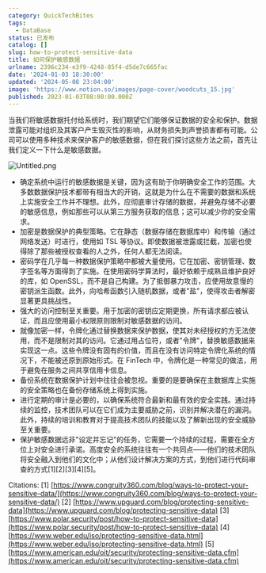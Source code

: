 ```yaml
---
category: QuickTechBites
tags:
  - DataBase
status: 已发布
catalog: []
slug: how-to-protect-sensitive-data
title: 如何保护敏感数据
urlname: 2396c234-e3f9-4248-85f4-d5de7c665fac
date: '2024-01-03 18:30:00'
updated: '2024-05-08 23:04:00'
image: 'https://www.notion.so/images/page-cover/woodcuts_15.jpg'
published: 2023-01-03T08:00:00.000Z
---
```


当我们将敏感数据托付给系统时，我们期望它们能够保证数据的安全和保护。数据泄露可能对组织及其客户产生毁灭性的影响，从财务损失到声誉损害都有可能。公司可以使用多种技术来保护客户的敏感数据，但在我们探讨这些方法之前，首先让我们定义一下什么是敏感数据。


![Untitled.png](https://prod-files-secure.s3.us-west-2.amazonaws.com/5d24fe63-e567-4804-86f9-9fdc62e13082/aa7e6578-50d6-4f37-a4e4-28071bd0fba3/Untitled.png?X-Amz-Algorithm=AWS4-HMAC-SHA256&X-Amz-Content-Sha256=UNSIGNED-PAYLOAD&X-Amz-Credential=ASIAZI2LB466QXVLYBIT%2F20250328%2Fus-west-2%2Fs3%2Faws4_request&X-Amz-Date=20250328T054018Z&X-Amz-Expires=3600&X-Amz-Security-Token=IQoJb3JpZ2luX2VjEO7%2F%2F%2F%2F%2F%2F%2F%2F%2F%2FwEaCXVzLXdlc3QtMiJHMEUCIH1Qy0leLrmfuOtR6jYSiulcU9936B59RkPTlanqWLrpAiEAlA2Ref2vMaiyG%2BaukhLMXnePCOX1BLMyUAy%2BWS378S8q%2FwMIVxAAGgw2Mzc0MjMxODM4MDUiDEnPXJZQdNgfOMOIeSrcAwW0gjJ4%2FOY0Zm8T%2F%2B4%2FH6QS2lzSo7pKoOATNncxcG8vW0%2BNhYoUdE%2BTKPfysQmhDxcCo9lGKmWUDj7nYI4LXZQKzYJnssZTpOSGqxYbhmR51QIMcj5aeNfc4r%2BnJzhfB95tCa%2BqyHpnxRHCuk5IFd%2BNEihC3kLB2R8uPMhCd8mn0F6QzcawAmtGUSaKNWHCdvSSNTveymlZicgwUDcYQcyACqT1TwHRVjNZCj9uYPzvzhwQxg%2BLWF0EfVR9sqjTk8PJMVOAazBS3%2BGXKa%2Fk09aMg8G3qxwRQvx688whSnWM051MeKRIU6XWazpVryUBWYsUQYpFUtOyBRgI%2BYvodLyjk5bM5ct92OGhFWj12LQ0nm%2FjlCevEMg117pzrfwE9cxapD%2FadqZubyvTSEjfF3XtqdNiErje5Hzm7k00VVeKanAzgECrsp%2Bpn7%2FnIBAqAt6OQh7IU%2Bph25bEHuw61IRSVOv6ZIZ7Ci9QC4gUvH1keNcgohLAXWkKrpGa2lEOCKTxNgLLA%2FZxJ7YreQowMCCmpVlOt5tf1n5s%2Bc7%2FpZEnhm9YqokbbFzlkArSasBMTFIzCu%2FInMpE5G9BWqt3pJhNPt%2F04Iuhe%2BTHf0yojQYdDDAffi0XUAVZZPiBMMLnmL8GOqUB3dHo13SYoZwk94QQHHzKBNM23NdmC0rejQ9i0MjoXeENIQZfJzdqL2ZMxDTQaNrXk%2FQFkrPbG15qdECRcR6vycvZvxI6xZ8ldsx%2FpFUVoP5YaIZLQSTs73a%2BjPt6%2FEQJwJWw2rCGWRHlBBGLOyLtIFoVyb2YVvahRFpglPFBZYbFOJ7sRiIv8sNXDssBj3PRh8lfFPymLnAk%2BqBuLMsP2TZ9K8FW&X-Amz-Signature=208b49ddb1145b5dc4e3261592ce1d970b687aed95e0d017710c53c4ff47f544&X-Amz-SignedHeaders=host&x-id=GetObject)

- 确定系统中运行的敏感数据是关键，因为这有助于你明确安全工作的范围。大多数数据保护技术都带有相当大的开销，这就是为什么在不需要的数据和系统上实施安全工作并不理想。此外，应彻底审计存储的数据，并避免存储不必要的敏感信息，例如那些可以从第三方服务获取的信息；这可以减少你的安全需求。
- 加密是数据保护的典型策略。它在静态（数据存储在数据库中）和传输（通过网络发送）时进行，使用如 TSL 等协议。即使数据被泄露或拦截，加密也使得除了那些被授权查看的人之外，任何人都无法阅读。
- 密码学在几乎每一种数据保护策略中都被大量使用。它在加密、密钥管理、数字签名等方面得到了实施。在使用密码学算法时，最好依赖于成熟且维护良好的库，如 OpenSSL，而不是自己构建。为了抵御暴力攻击，应使用故意慢的密钥派生函数。此外，向哈希函数引入随机数据，或者"盐"，使得攻击者解密显著更具挑战性。
- 强大的访问控制至关重要。用于加密的密钥应定期更换，所有请求都应被认证，而且应使用最小权限原则限制对敏感数据的访问。
- 就像加密一样，令牌化通过替换数据来保护数据，使其对未经授权的方无法使用，而不是限制对其的访问。它通过用占位符，或者"令牌"，替换敏感数据来实现这一点。这些令牌没有固有的价值，而且在没有访问特定令牌化系统的情况下，不能被还原到原始形式。在 FinTech 中，令牌化是一种常见的做法，用于避免在服务之间共享信用卡信息。
- 备份系统在数据保护计划中往往会被忽视。重要的是要确保在主数据库上实施的安全策略也在备份存储系统上得到实施。
- 进行定期的审计是必要的，以确保系统符合最新和最有效的安全实践。通过持续的监控，技术团队可以在它们成为主要威胁之前，识别并解决潜在的漏洞。此外，持续的培训和教育对于提高技术团队的技能以及了解新出现的安全威胁至关重要。
- 保护敏感数据远非"设定并忘记"的任务，它需要一个持续的过程，需要在全方位上对安全进行承诺。高度安全的系统往往有一个共同点——他们的技术团队将安全融入到他们的文化中；从他们设计解决方案的方式，到他们进行代码审查的方式[1][2][3][4][5]。

Citations:
[1] [https://www.congruity360.com/blog/ways-to-protect-your-sensitive-data/](https://www.congruity360.com/blog/ways-to-protect-your-sensitive-data/)
[2] [https://www.upguard.com/blog/protecting-sensitive-data](https://www.upguard.com/blog/protecting-sensitive-data)
[3] [https://www.polar.security/post/how-to-protect-sensitive-data](https://www.polar.security/post/how-to-protect-sensitive-data)
[4] [https://www.weber.edu/iso/protecting-sensitive-data.html](https://www.weber.edu/iso/protecting-sensitive-data.html)
[5] [https://www.american.edu/oit/security/protecting-sensitive-data.cfm](https://www.american.edu/oit/security/protecting-sensitive-data.cfm)

